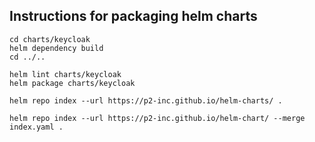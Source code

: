 
## Instructions for packaging helm charts

```
cd charts/keycloak
helm dependency build
cd ../..

helm lint charts/keycloak
helm package charts/keycloak

helm repo index --url https://p2-inc.github.io/helm-charts/ .

helm repo index --url https://p2-inc.github.io/helm-chart/ --merge index.yaml .
```